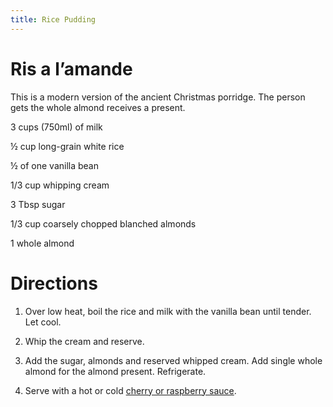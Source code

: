 ```yaml
---
title: Rice Pudding
---
```

# Ris a l’amande

This is a modern version of the ancient Christmas porridge. The person gets the whole almond receives a present.

3 cups (750ml) of milk

½ cup long-grain white rice

½ of one vanilla bean

1/3 cup whipping cream

3 Tbsp sugar

1/3 cup coarsely chopped blanched almonds

1 whole almond

# Directions

1) Over low heat, boil the rice and milk with the vanilla bean until tender. Let cool.

2) Whip the cream and reserve.

3) Add the sugar, almonds and reserved whipped cream. Add single whole almond for the almond present. Refrigerate.

4) Serve with a hot or cold [cherry or raspberry sauce](red_fruit_sauce.html).